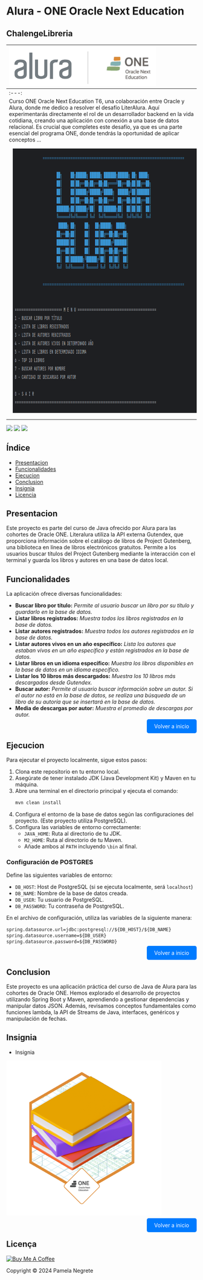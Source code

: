 # Alura - ONE Oracle Next Education
## ChalengeLibreria
| ![Alura - ONE Oracle Next Education ](/docs/src/img/logo_alura_one.png)                                                                                                                                                                                                                                                                                                                                                                |
|:---------------------------------------------------------------------------------------------------------------------------------------------------------------------------------------------------------------------------------------------------------------------------------------------------------------------------------------------------------------------------------------------------------------------------------------|
| :---:                                                                                                                                                                                                                                                                                                                                                                                                                                  |
| Curso ONE Oracle Next Education T6, una colaboración entre Oracle y Alura, donde me dedico a resolver el desafío LiterAlura. Aquí experimentarás directamente el rol de un desarrollador backend en la vida cotidiana, creando una aplicación con conexión a una base de datos relacional. Es crucial que completes este desafío, ya que es una parte esencial del programa ONE, donde tendrás la oportunidad de aplicar conceptos ... |
| <a href="https://app.aluracursos.com/user/rossete-nl" target="_blank"><img style="margin: 10px" height="700" width="605" src="/docs/src/img/presentacion.png" alt="Imagem Presentacion"/></a>                                                                                                                                                                                                                                          |

<a href="https://spring.io/"><img height="35" src="https://img.shields.io/badge/Spring-008000?style=for-the-badge&logo=spring&logoColor=white"></a>
<a href="https://docs.oracle.com/en/java/javase/20/"><img height= "35" src= "https://img.shields.io/badge/Java-ED8B00?style=for-the-badge&logo=openjdk&logoColor=white"></a>
<a href="https://www.postgresql.org/"><img height="35" src="https://img.shields.io/badge/PostgreSQL-316192?style=for-the-badge&logo=postgresql&logoColor=white"></a>


## Índice
<a id="topo"></a>

- [Presentacion](#presentacion)
- [Funcionalidades](#funcionalidades)
- [Ejecucion](#ejecucion)
- [Conclusion](#conclucion)
- [Insignia](#insignia)
- [Licencia](#licencia)


## <a name="presentacion"> Presentacion </a>

Este proyecto es parte del curso de Java ofrecido por Alura para las cohortes de Oracle ONE. Literalura utiliza la API externa Gutendex, que proporciona información sobre el catálogo de libros de Project Gutenberg, una biblioteca en línea de libros electrónicos gratuitos. Permite a los usuarios buscar títulos del Project Gutenberg mediante la interacción con el terminal y guarda los libros y autores en una base de datos local.


## <a name="funcionalidades"> Funcionalidades </a>

La aplicación ofrece diversas funcionalidades:
- **Buscar libro por título:** *Permite al usuario buscar un libro por su título y guardarlo en la base de datos.*
- **Listar libros registrados:** *Muestra todos los libros registrados en la base de datos.*
- **Listar autores registrados:** *Muestra todos los autores registrados en la base de datos.*
- **Listar autores vivos en un año específico:** *Lista los autores que estaban vivos en un año específico y están registrados en la base de datos.*
- **Listar libros en un idioma específico:** *Muestra los libros disponibles en la base de datos en un idioma específico.*
- **Listar los 10 libros más descargados:** *Muestra los 10 libros más descargados desde Gutendex.*
- **Buscar autor:** *Permite al usuario buscar información sobre un autor. Si el autor no está en la base de datos, se realiza una búsqueda de un libro de su autoría que se insertará en la base de datos.*
- **Media de descargas por autor:** *Muestra el promedio de descargas por autor.*

<p align="right">
  <a href="#topo" style="text-decoration: none; background-color: #007bff; color: white; padding: 10px 20px; border-radius: 5px;">Volver a inicio</a>
</p>

## <a name="ejecucion"> Ejecucion </a>

Para ejecutar el proyecto localmente, sigue estos pasos:

1. Clona este repositorio en tu entorno local.
2. Asegúrate de tener instalado JDK (Java Development Kit) y Maven en tu máquina.
3. Abre una terminal en el directorio principal y ejecuta el comando:
   ```sh
   mvn clean install
   ```
4. Configura el entorno de la base de datos según las configuraciones del proyecto. (Este proyecto utiliza PostgreSQL).
5. Configura las variables de entorno correctamente:
   - `JAVA_HOME`: Ruta al directorio de tu JDK.
   - `M2_HOME`: Ruta al directorio de tu Maven.
   - Añade ambos al `PATH` incluyendo `\bin` al final.

### Configuración de POSTGRES

Define las siguientes variables de entorno:

- `DB_HOST`: Host de PostgreSQL (si se ejecuta localmente, será `localhost`)
- `DB_NAME`: Nombre de la base de datos creada.
- `DB_USER`: Tu usuario de PostgreSQL.
- `DB_PASSWORD`: Tu contraseña de PostgreSQL.

En el archivo de configuración, utiliza las variables de la siguiente manera:

```properties
spring.datasource.url=jdbc:postgresql://${DB_HOST}/${DB_NAME}
spring.datasource.username=${DB_USER}
spring.datasource.password=${DB_PASSWORD}
```

<p align="right">
  <a href="#topo" style="text-decoration: none; background-color: #007bff; color: white; padding: 10px 20px; border-radius: 5px;">Volver a inicio</a>
</p>


## <a name="conclucion"> Conclusion </a>

Este proyecto es una aplicación práctica del curso de Java de Alura para las cohortes de Oracle ONE. Hemos explorado el desarrollo de proyectos utilizando Spring Boot y Maven, aprendiendo a gestionar dependencias y manipular datos JSON. Además, revisamos conceptos fundamentales como funciones lambda, la API de Streams de Java, interfaces, genéricos y manipulación de fechas.

## <a name="insignia"></a>Insignia

- Insignia

[![Badge](docs/src/img/badge_literalura.png)](https://app.aluracursos.com/user/rossete-nl)



<p align="right">
  <a href="#topo" style="text-decoration: none; background-color: #007bff; color: white; padding: 10px 20px; border-radius: 5px;">Volver a inicio</a>
</p>

## <a name="licenca"> Licença </a>

<a href="https://buymeacoffee.com/ryuugunatm" target="_blank"><img src="https://cdn.buymeacoffee.com/buttons/v2/default-yellow.png" alt="Buy Me A Coffee" style="height: 60px !important;width: 217px !important;" ></a>

Copyright © 2024 Pamela Negrete